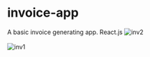 # invoice-app
A basic invoice generating app. React.js
<img src="https://i.postimg.cc/J0FknpKm/inv2.png" alt="inv2"/><br/><br/>
<img src="https://i.postimg.cc/vTTnbJr3/inv1.png" alt="inv1"/>
